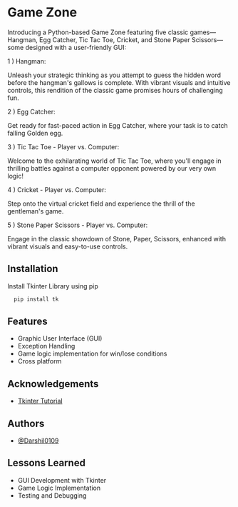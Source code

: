 
# Game Zone



Introducing a Python-based Game Zone featuring five classic games—Hangman, Egg Catcher, Tic Tac Toe, Cricket, and Stone Paper Scissors—some designed with a user-friendly GUI:


1 ) Hangman:

Unleash your strategic thinking as you attempt to guess the hidden word before the hangman's gallows is complete. With vibrant visuals and intuitive controls, this rendition of the classic game promises hours of challenging fun.

2 ) Egg Catcher:

Get ready for fast-paced action in Egg Catcher, where your task is to catch falling Golden egg. 

3 ) Tic Tac Toe - Player vs. Computer:

Welcome to the exhilarating world of Tic Tac Toe, where you'll engage in thrilling battles against a computer opponent powered by our very own logic!

4 ) Cricket - Player vs. Computer: 

Step onto the virtual cricket field and experience the thrill of the gentleman's game.

5 ) Stone Paper Scissors - Player vs. Computer:
 
Engage in the classic showdown of Stone, Paper, Scissors, enhanced with vibrant visuals and easy-to-use controls.
## Installation

Install Tkinter Library using pip

```bash
  pip install tk
```
    
## Features

- Graphic User Interface (GUI)
- Exception Handling
- Game logic implementation for win/lose conditions
- Cross platform


## Acknowledgements

 - [Tkinter Tutorial](https://www.geeksforgeeks.org/python-gui-tkinter/)



## Authors

- [@Darshil0109](https://github.com/Darshil0109)



## Lessons Learned

- GUI Development with Tkinter
- Game Logic Implementation
- Testing and Debugging


